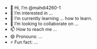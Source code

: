 - 👋 Hi, I’m @mahdi4260-1
- 👀 I’m interested in ...
- 🌱 I’m currently learning ... how to learn.
- 💞️ I’m looking to collaborate on ...
- 📫 How to reach me ...
- 😄 Pronouns: ...
- ⚡ Fun fact: ...

<!---
mahdi4260-1/mahdi4260-1 is a ✨ special ✨ repository because its `README.md` (this file) appears on your GitHub profile.
You can click the Preview link to take a look at your changes.
--->
